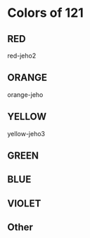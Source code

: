 # Colors of 121

## RED
red-jeho2

## ORANGE
orange-jeho

## YELLOW
yellow-jeho3

## GREEN

## BLUE

## VIOLET

## Other
